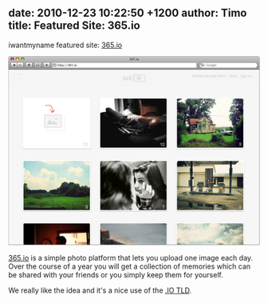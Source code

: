 date: 2010-12-23 10:22:50 +1200
author: Timo
title: Featured Site: 365.io
----

iwantmyname featured site: [365.io](http://365.io)

[![screenshot-365.jpg](/media/2010-12-23-screenshot-365.jpg)](http://365.io)

[365.io](http://365.io) is a simple photo platform that lets you upload one image each day. Over the course of a year you will get a collection of memories which can be shared with your friends or you simply keep them for yourself.

We really like the idea and it's a nice use of the [.IO TLD](https://iwantmyname.com/domains/io-domain-name-registration-for-british-indian-ocean-territory).
